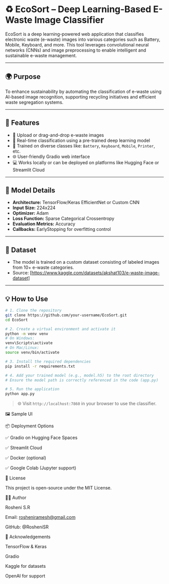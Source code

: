 # ♻️ EcoSort – Deep Learning-Based E-Waste Image Classifier

EcoSort is a deep learning-powered web application that classifies electronic waste (e-waste) images into various categories such as Battery, Mobile, Keyboard, and more. This tool leverages convolutional neural networks (CNNs) and image preprocessing to enable intelligent and sustainable e-waste management.

---

## 🌍 Purpose

To enhance sustainability by automating the classification of e-waste using AI-based image recognition, supporting recycling initiatives and efficient waste segregation systems.

---

## 🚀 Features

- 📸 Upload or drag-and-drop e-waste images  
- 🤖 Real-time classification using a pre-trained deep learning model  
- 🧠 Trained on diverse classes like: `Battery`, `Keyboard`, `Mobile`, `Printer`, etc.  
- 🌐 User-friendly Gradio web interface  
- 💻 Works locally or can be deployed on platforms like Hugging Face or Streamlit Cloud

---

## 🧠 Model Details

- **Architecture:** TensorFlow/Keras EfficientNet or Custom CNN  
- **Input Size:** 224x224  
- **Optimizer:** Adam  
- **Loss Function:** Sparse Categorical Crossentropy  
- **Evaluation Metrics:** Accuracy  
- **Callbacks:** EarlyStopping for overfitting control

---

## 📁 Dataset

- The model is trained on a custom dataset consisting of labeled images from 10+ e-waste categories.
- Source: [https://www.kaggle.com/datasets/akshat103/e-waste-image-dataset]

---

## 💡 How to Use

```bash
# 1. Clone the repository
git clone https://github.com/your-username/EcoSort.git
cd EcoSort

# 2. Create a virtual environment and activate it
python -m venv venv
# On Windows:
venv\Scripts\activate
# On Mac/Linux:
source venv/bin/activate

# 3. Install the required dependencies
pip install -r requirements.txt

# 4. Add your trained model (e.g., model.h5) to the root directory
# Ensure the model path is correctly referenced in the code (app.py)

# 5. Run the application
python app.py
```

> 🌐 Visit `http://localhost:7860` in your browser to use the classifier.


🖼️ Sample UI



📦 Deployment Options

✅ Gradio on Hugging Face Spaces

✅ Streamlit Cloud

✅ Docker (optional)

✅ Google Colab (Jupyter support)


📄 License

This project is open-source under the MIT License.


👨‍💻 Author

Rosheni S.R

Email: rosheniramesh@gmail.com

GitHub: @RosheniSR


🌟 Acknowledgements

TensorFlow & Keras

Gradio

Kaggle for datasets

OpenAI for support



